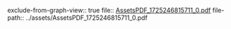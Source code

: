 exclude-from-graph-view:: true
file:: [AssetsPDF_1725246815711_0.pdf](../assets/AssetsPDF_1725246815711_0.pdf)
file-path:: ../assets/AssetsPDF_1725246815711_0.pdf
